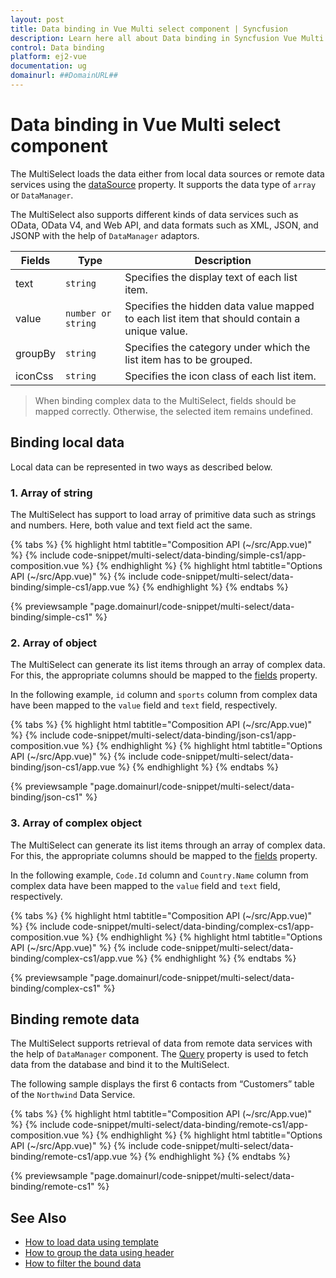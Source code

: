 ```yaml
---
layout: post
title: Data binding in Vue Multi select component | Syncfusion
description: Learn here all about Data binding in Syncfusion Vue Multi select component of Syncfusion Essential JS 2 and more.
control: Data binding 
platform: ej2-vue
documentation: ug
domainurl: ##DomainURL##
---
```


# Data binding in Vue Multi select component

The MultiSelect loads the data either from local data sources or remote data services using the [dataSource](https://ej2.syncfusion.com/vue/documentation/api/multi-select/#datasource) property. It supports the data type of `array` or `DataManager`.

The MultiSelect also supports different kinds of data services such as OData, OData V4, and Web API, and data formats such as XML, JSON, and JSONP with the help of `DataManager` adaptors.

| Fields | Type | Description |
|------|------|-------------|
| text |  `string` | Specifies the display text of each list item. |
| value |  `number or string` | Specifies the hidden data value mapped to each list item that should contain a unique value. |
| groupBy |  `string` | Specifies the category under which the list item has to be grouped. |
| iconCss |  `string` | Specifies the icon class of each list item. |

> When binding complex data to the MultiSelect, fields should be mapped correctly. Otherwise, the selected item remains undefined.

## Binding local data

Local data can be represented in two ways as described below.

### 1. Array of string

The MultiSelect has support to load array of primitive data such as strings and numbers. Here, both value and text field act the same.

{% tabs %}
{% highlight html tabtitle="Composition API (~/src/App.vue)" %}
{% include code-snippet/multi-select/data-binding/simple-cs1/app-composition.vue %}
{% endhighlight %}
{% highlight html tabtitle="Options API (~/src/App.vue)" %}
{% include code-snippet/multi-select/data-binding/simple-cs1/app.vue %}
{% endhighlight %}
{% endtabs %}
        
{% previewsample "page.domainurl/code-snippet/multi-select/data-binding/simple-cs1" %}

### 2. Array of object

The MultiSelect can generate its list items through an array of complex data. For this, the appropriate columns should be mapped to the [fields](https://ej2.syncfusion.com/vue/documentation/api/multi-select/#fields) property.

In the following example, `id` column and `sports` column from complex data have been mapped to the `value` field and `text` field, respectively.

{% tabs %}
{% highlight html tabtitle="Composition API (~/src/App.vue)" %}
{% include code-snippet/multi-select/data-binding/json-cs1/app-composition.vue %}
{% endhighlight %}
{% highlight html tabtitle="Options API (~/src/App.vue)" %}
{% include code-snippet/multi-select/data-binding/json-cs1/app.vue %}
{% endhighlight %}
{% endtabs %}
        
{% previewsample "page.domainurl/code-snippet/multi-select/data-binding/json-cs1" %}

### 3. Array of complex object

The MultiSelect can generate its list items through an array of complex data. For this, the appropriate columns should be mapped to the [fields](https://ej2.syncfusion.com/vue/documentation/api/multi-select/#fields) property.

In the following example, `Code.Id` column and `Country.Name` column from complex data have been mapped to the `value` field and `text` field, respectively.

{% tabs %}
{% highlight html tabtitle="Composition API (~/src/App.vue)" %}
{% include code-snippet/multi-select/data-binding/complex-cs1/app-composition.vue %}
{% endhighlight %}
{% highlight html tabtitle="Options API (~/src/App.vue)" %}
{% include code-snippet/multi-select/data-binding/complex-cs1/app.vue %}
{% endhighlight %}
{% endtabs %}
        
{% previewsample "page.domainurl/code-snippet/multi-select/data-binding/complex-cs1" %}

## Binding remote data

The MultiSelect supports retrieval of data from remote data services with the help of `DataManager` component. The [Query](https://ej2.syncfusion.com/vue/documentation/api/multi-select/#query) property is used to fetch data from the database and bind it to the MultiSelect.

The following sample displays the first 6 contacts from “Customers” table of the `Northwind` Data Service.

{% tabs %}
{% highlight html tabtitle="Composition API (~/src/App.vue)" %}
{% include code-snippet/multi-select/data-binding/remote-cs1/app-composition.vue %}
{% endhighlight %}
{% highlight html tabtitle="Options API (~/src/App.vue)" %}
{% include code-snippet/multi-select/data-binding/remote-cs1/app.vue %}
{% endhighlight %}
{% endtabs %}
        
{% previewsample "page.domainurl/code-snippet/multi-select/data-binding/remote-cs1" %}

## See Also

* [How to load data using template](./templates#item-template)
* [How to group the data using header](./grouping/)
* [How to filter the bound data](./filtering/)
